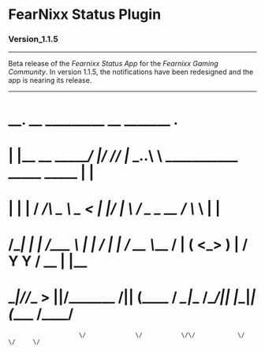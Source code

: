 # __FearNixx Status Plugin__

### Version_1.1.5

--------------------------------------------------------------------------------

Beta release of the _Fearnixx Status App_ for the _Fearnixx Gaming Community_.
In version 1.1.5, the notifications have been redesigned and the app is nearing
its release.

--------------------------------------------------------------------------------

#         ____.               __   _________ __                _______                              .__
#        |    |__ __  _______/  |_/   _____//  |______  ___.__.\      \   ___________  _____ _____  |  |
#        |    |  |  \/  ___/\   __\_____  \\   __\__  \<   |  |/   |   \ /  _ \_  __ \/     \\__  \ |  |
#    /\__|    |  |  /\___ \  |  | /        \|  |  / __ \\___  /    |    (  <_> )  | \/  Y Y  \/ __ \|  |__
#    \________|____//____  > |__|/_______  /|__| (____  / ____\____|__  /\____/|__|  |__|_|  (____  /____/
                        \/              \/           \/\/            \/                   \/     \/
